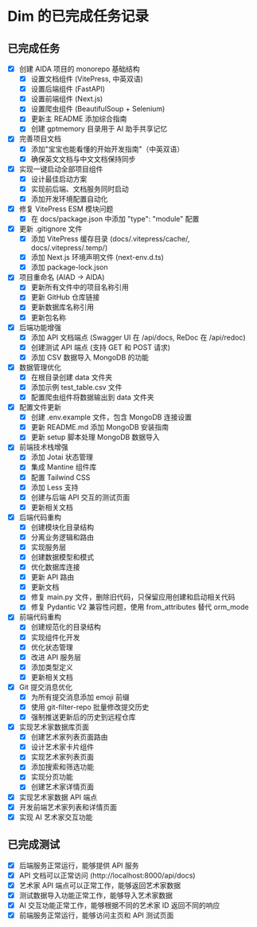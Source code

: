 # Dim 的已完成任务记录

## 已完成任务

- [x] 创建 AIDA 项目的 monorepo 基础结构
  - [x] 设置文档组件 (VitePress, 中英双语)
  - [x] 设置后端组件 (FastAPI)
  - [x] 设置前端组件 (Next.js)
  - [x] 设置爬虫组件 (BeautifulSoup + Selenium)
  - [x] 更新主 README 添加综合指南
  - [x] 创建 gptmemory 目录用于 AI 助手共享记忆

- [x] 完善项目文档
  - [x] 添加"宝宝也能看懂的开始开发指南"（中英双语）
  - [x] 确保英文文档与中文文档保持同步

- [x] 实现一键启动全部项目组件
  - [x] 设计最佳启动方案
  - [x] 实现前后端、文档服务同时启动
  - [x] 添加开发环境配置自动化

- [x] 修复 VitePress ESM 模块问题
  - [x] 在 docs/package.json 中添加 "type": "module" 配置

- [x] 更新 .gitignore 文件
  - [x] 添加 VitePress 缓存目录 (docs/.vitepress/cache/, docs/.vitepress/.temp/)
  - [x] 添加 Next.js 环境声明文件 (next-env.d.ts)
  - [x] 添加 package-lock.json

- [x] 项目重命名 (AIAD → AIDA)
  - [x] 更新所有文件中的项目名称引用
  - [x] 更新 GitHub 仓库链接
  - [x] 更新数据库名称引用
  - [x] 更新包名称

- [x] 后端功能增强
  - [x] 添加 API 文档端点 (Swagger UI 在 /api/docs, ReDoc 在 /api/redoc)
  - [x] 创建测试 API 端点 (支持 GET 和 POST 请求)
  - [x] 添加 CSV 数据导入 MongoDB 的功能

- [x] 数据管理优化
  - [x] 在根目录创建 data 文件夹
  - [x] 添加示例 test_table.csv 文件
  - [x] 配置爬虫组件将数据输出到 data 文件夹

- [x] 配置文件更新
  - [x] 创建 .env.example 文件，包含 MongoDB 连接设置
  - [x] 更新 README.md 添加 MongoDB 安装指南
  - [x] 更新 setup 脚本处理 MongoDB 数据导入

- [x] 前端技术栈增强
  - [x] 添加 Jotai 状态管理
  - [x] 集成 Mantine 组件库
  - [x] 配置 Tailwind CSS
  - [x] 添加 Less 支持
  - [x] 创建与后端 API 交互的测试页面
  - [x] 更新相关文档

- [x] 后端代码重构
  - [x] 创建模块化目录结构
  - [x] 分离业务逻辑和路由
  - [x] 实现服务层
  - [x] 创建数据模型和模式
  - [x] 优化数据库连接
  - [x] 更新 API 路由
  - [x] 更新文档
  - [x] 修复 main.py 文件，删除旧代码，只保留应用创建和启动相关代码
  - [x] 修复 Pydantic V2 兼容性问题，使用 from_attributes 替代 orm_mode

- [x] 前端代码重构
  - [x] 创建规范化的目录结构
  - [x] 实现组件化开发
  - [x] 优化状态管理
  - [x] 改进 API 服务层
  - [x] 添加类型定义
  - [x] 更新相关文档

- [x] Git 提交消息优化
  - [x] 为所有提交消息添加 emoji 前缀
  - [x] 使用 git-filter-repo 批量修改提交历史
  - [x] 强制推送更新后的历史到远程仓库

- [x] 实现艺术家数据库页面
  - [x] 创建艺术家列表页面路由
  - [x] 设计艺术家卡片组件
  - [x] 实现艺术家列表页面
  - [x] 添加搜索和筛选功能
  - [x] 实现分页功能
  - [x] 创建艺术家详情页面

- [x] 实现艺术家数据 API 端点
- [x] 开发前端艺术家列表和详情页面
- [x] 实现 AI 艺术家交互功能

## 已完成测试

- [x] 后端服务正常运行，能够提供 API 服务
- [x] API 文档可以正常访问 (http://localhost:8000/api/docs)
- [x] 艺术家 API 端点可以正常工作，能够返回艺术家数据
- [x] 测试数据导入功能正常工作，能够导入艺术家数据
- [x] AI 交互功能正常工作，能够根据不同的艺术家 ID 返回不同的响应
- [x] 前端服务正常运行，能够访问主页和 API 测试页面 